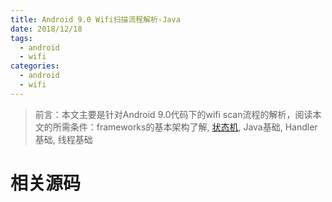 ```yaml
---
title: Android 9.0 Wifi扫描流程解析-Java
date: 2018/12/18
tags:
  - android
  - wifi
categories:
  - android
  - wifi
---
```

>前言：本文主要是针对Android 9.0代码下的wifi scan流程的解析，阅读本文的所需条件：frameworks的基本架构了解, [状态机](http://www.godteen.com/posts/2262efea/), Java基础, Handler基础, 线程基础
# 相关源码

